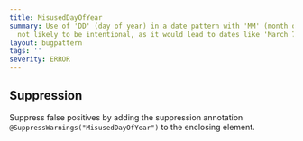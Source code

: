 ```yaml
---
title: MisusedDayOfYear
summary: Use of 'DD' (day of year) in a date pattern with 'MM' (month of year) is
  not likely to be intentional, as it would lead to dates like 'March 73rd'.
layout: bugpattern
tags: ''
severity: ERROR
---
```


<!--
*** AUTO-GENERATED, DO NOT MODIFY ***
To make changes, edit the @BugPattern annotation or the explanation in docs/bugpattern.
-->



## Suppression
Suppress false positives by adding the suppression annotation `@SuppressWarnings("MisusedDayOfYear")` to the enclosing element.
